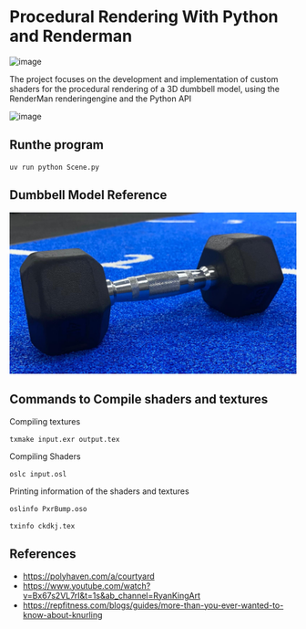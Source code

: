 # Procedural Rendering With Python and Renderman 

![image](clip-2.gif)

The project focuses on the development and implementation of custom shaders for the procedural rendering of a 3D dumbbell model, using the RenderMan renderingengine and the Python API

![image](/images/Dumbbell_1.png)


## Runthe program 
```
uv run python Scene.py
```

## Dumbbell Model Reference

![image](/images/Real.jpeg)

## Commands to Compile shaders and textures

Compiling textures
```
txmake input.exr output.tex
```

Compiling Shaders

```
oslc input.osl
```

Printing information of the shaders and textures
```
oslinfo PxrBump.oso
```
```
txinfo ckdkj.tex
```

## References
- https://polyhaven.com/a/courtyard
- https://www.youtube.com/watch?v=Bx67s2VL7rI&t=1s&ab_channel=RyanKingArt
- https://repfitness.com/blogs/guides/more-than-you-ever-wanted-to-know-about-knurling
